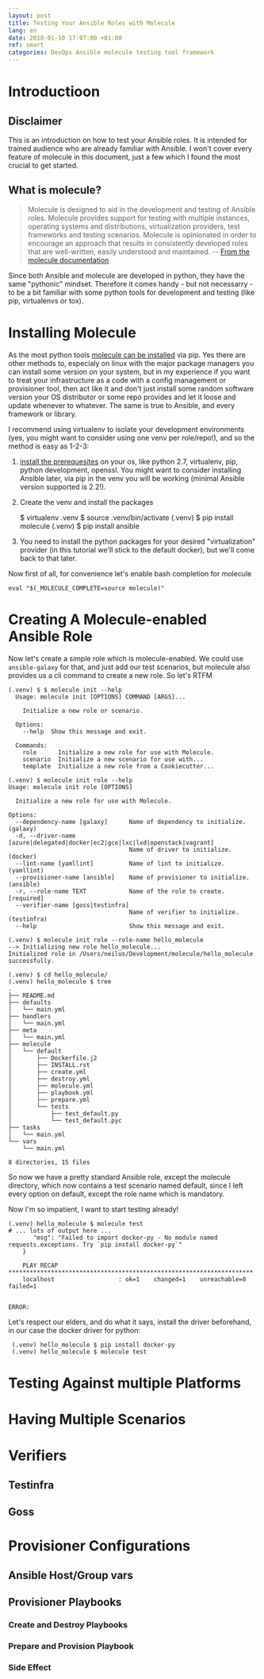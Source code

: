 ```yaml
---
layout: post
title: Testing Your Ansible Roles with Molecule
lang: en
date: 2018-01-10 17:07:00 +01:00
ref: smart
categories: DevOps Ansible molecule testing tool framework
---
```


Introductioon
==============

Disclaimer
----------

This is an introduction on how to test your Ansible roles. It is intended
for trained audience who are already familiar with Ansible. I won't cover
every feature of molecule in this document, just a few which I found the
most crucial to get started.

What is molecule?
-----------------

> Molecule is designed to aid in the development and testing of Ansible roles. Molecule provides support for testing with multiple instances, operating systems and distributions, virtualization providers, test frameworks and testing scenarios. Molecule is opinionated in order to encourage an approach that results in consistently developed roles that are well-written, easily understood and maintained.
-- [From the molecule documentation](https://molecule.readthedocs.io)

Since both Ansible and molecule are developed in python, they have the same
"pythonic" mindset. Therefore it comes handy - but not necessarry - to be a
bit familiar with some python tools for development and testing 
(like pip, virtualenvs or tox).

Installing Molecule
===================

As the most python tools [molecule can be installed](https://molecule.readthedocs.io/en/latest/installation.html)
via pip. Yes there are other methods to, especialy on linux with the major
package managers you can install some version on your system, but in my
experience if you want to treat your infrastructure as a code with a config
management or provisioner tool, then act like it and don't just install some
random software version your OS distributor or some repo provides and let it
loose and update whenever to whatever. The same is true to Ansible, and every
framework or library.

I recommend using virtualenv to isolate your development environments (yes,
you might want to consider using one venv per role/repo!), and so the method
is easy as 1-2-3:

1) [install the prerequesites](https://molecule.readthedocs.io/en/latest/installation.html#requirements)
 on your os, like python 2.7, virtualenv, pip, python development, openssl.
 You might want to consider installing Ansible later, via pip in the venv you
 will be working (minimal Ansible version supported is 2.2!).
 
2) Create the venv and install the packages


    $ virtualenv .venv
    $ source .venv/bin/activate
    (.venv) $ pip install molecule
    (.venv) $ pip install ansible
    
3) You need to install the python packages for your desired "virtualization"
 provider (in this tutorial we'll stick to the default docker), but we'll come
 back to that later.
    
Now first of all, for convenience let's enable bash completion for molecule


    eval "$(_MOLECULE_COMPLETE=source molecule)"

Creating A Molecule-enabled Ansible Role
========================================

Now let's create a simple role which is molecule-enabled. We could use
`ansible-galaxy` for that, and just add our test scenarios, but molecule
also provides us a cli command to create a new role. So let's RTFM


    (.venv) $ $ molecule init --help
      Usage: molecule init [OPTIONS] COMMAND [ARGS]...
      
        Initialize a new role or scenario.
      
      Options:
        --help  Show this message and exit.
      
      Commands:
        role      Initialize a new role for use with Molecule.
        scenario  Initialize a new scenario for use with...
        template  Initialize a new role from a Cookiecutter...

    (.venv) $ molecule init role --help
    Usage: molecule init role [OPTIONS]
    
      Initialize a new role for use with Molecule.
    
    Options:
      --dependency-name [galaxy]      Name of dependency to initialize. (galaxy)
      -d, --driver-name [azure|delegated|docker|ec2|gce|lxc|lxd|openstack|vagrant]
                                      Name of driver to initialize. (docker)
      --lint-name [yamllint]          Name of lint to initialize. (yamllint)
      --provisioner-name [ansible]    Name of provisioner to initialize. (ansible)
      -r, --role-name TEXT            Name of the role to create.  [required]
      --verifier-name [goss|testinfra]
                                      Name of verifier to initialize. (testinfra)
      --help                          Show this message and exit.

    (.venv) $ molecule init role --role-name hello_molecule
    --> Initializing new role hello_molecule...
    Initialized role in /Users/neilus/Development/molecule/hello_molecule successfully.

    (.venv) $ cd hello_molecule/
    (.venv) hello_molecule $ tree
    .
    ├── README.md
    ├── defaults
    │   └── main.yml
    ├── handlers
    │   └── main.yml
    ├── meta
    │   └── main.yml
    ├── molecule
    │   └── default
    │       ├── Dockerfile.j2
    │       ├── INSTALL.rst
    │       ├── create.yml
    │       ├── destroy.yml
    │       ├── molecule.yml
    │       ├── playbook.yml
    │       ├── prepare.yml
    │       └── tests
    │           ├── test_default.py
    │           └── test_default.pyc
    ├── tasks
    │   └── main.yml
    └── vars
        └── main.yml
    
    8 directories, 15 files

So now we have a pretty standard Ansible role, except the molecule directory,
which now contains a test scenario named default, since I left every option
on default, except the role name which is mandatory.

Now I'm so impatient, I want to start testing already!


    (.venv) hello_molecule $ molecule test
    # ... lots of output here ...
           "msg": "Failed to import docker-py - No module named requests.exceptions. Try `pip install docker-py`"
        }
        
        PLAY RECAP *********************************************************************
        localhost                  : ok=1    changed=1    unreachable=0    failed=1   
        
        
    ERROR: 

Let's respect our elders, and do what it says, install the driver beforehand,
 in our case the docker driver for python:


     (.venv) hello_molecule $ pip install docker-py
     (.venv) hello_molecule $ molecule test

Testing Against multiple Platforms
==================================

Having Multiple Scenarios
=========================

Verifiers
=========

Testinfra
---------

Goss
----

Provisioner Configurations
==========================

Ansible Host/Group vars
-----------------------

Provisioner Playbooks
---------------------

### Create and Destroy Playbooks
### Prepare and Provision Playbook
### Side Effect


